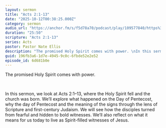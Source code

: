 ```yaml
---
layout: sermon
title: "Acts 2:1-13"
date: "2025-10-12T00:38:25.000Z"
category: sermon
audio_url: "https://anchor.fm/s/f5d78a70/podcast/play/109577840/https%3A%2F%2Fd3ctxlq1ktw2nl.cloudfront.net%2Fstaging%2F2025-9-13%2F5bf9775c-d515-5c3f-cba4-0e259b9af3a4.m4a"
duration: "25:50"
scripture: "Acts 2:1-13"
series: Acts
pastor: Pastor Nate Ellis
description: "The promised Holy Spirit comes with power. \nIn this sermon, we look at Acts 2:1–13, where the Holy Spirit fell and the church was born. We’ll explore what happened on the Day of Pentecost, why the day of Pentecost and the meaning of the signs through the lens of Scripture and first-century Judaism. We will see how the disciples turned from fearful and hidden to bold witnesses. We’ll also reflect on what it means for us today to live as Spirit-filled witnesses of Jesus."
guid: 196fb3a6-1d7e-4945-9c0c-6fbde52e2e52
episode_id: 6d681b0e
---
```


<p>The promised Holy Spirit comes with power. </p><p><br></p><p>In this sermon, we look at Acts 2:1–13, where the Holy Spirit fell and the church was born. We’ll explore what happened on the Day of Pentecost, why the day of Pentecost and the meaning of the signs through the lens of Scripture and first-century Judaism. We will see how the disciples turned from fearful and hidden to bold witnesses. We’ll also reflect on what it means for us today to live as Spirit-filled witnesses of Jesus.</p>

